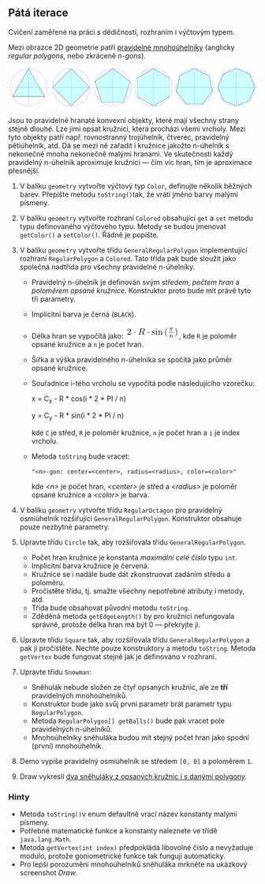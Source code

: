 ## Pátá iterace

Cvičení zaměřené na práci s dědičností, rozhraním i výčtovým typem.

Mezi obrazce 2D geometrie patří [pravidelné 
mnohoúhelníky](http://cs.wikipedia.org/wiki/Pravideln%C3%BD_mnoho%C3%BAheln%C3%ADk)
 (anglicky _regular polygons_, nebo zkráceně _n-gons_).

![příklady pravidelných n-úhelníků](images/05a.png)

Jsou to pravidelné hranaté konvexní objekty, které mají všechny strany stejně dlouhé.
Lze jimi opsat kružnici, která prochází všemi vrcholy.
Mezi tyto objekty patří např. rovnostranný trojúhelník, čtverec, pravidelný pětiúhelník, atd.
Dá se mezi ně zařadit i kružnice jakožto n-úhelník s nekonečně mnoha nekonečně malými hranami.
Ve skutečnosti každý pravidelný n-úhelník aproximuje kružnici &mdash; čím víc hran, tím je aproximace přesnější.

1. V balíku `geometry` vytvořte výčtový typ `Color`, definujte několik běžných barev.
   Přepište metodu `toString()`tak, že vrátí jméno barvy malými písmeny.

2. V balíku `geometry` vytvořte rozhraní `Colored` obsahující `get` a `set` metodu typu definovaného výčtového typu.
   Metody se budou jmenovat `getColor()` a `setColor()`. Řádně je popište.

3.  V balíku `geometry` vytvořte třídu `GeneralRegularPolygon` implementující rozhraní `RegularPolygon` a `Colored`.
    Tato třída pak bude sloužit jako společná nadtřída pro všechny pravidelné n-úhelníky.
    *   Pravidelný n-úhelník je definován svým _středem_, _počtem hran_ a _poloměrem opsané kružnice_.
        Konstruktor proto bude mít právě tyto tři parametry.
    *   Implicitní barva je černá (`BLACK`).
    *   Délka hran se vypočítá jako:
        ![formula](images/05b.png),
        kde `R` je poloměr opsané kružnice a `n` je počet hran.
    *   Šířka a výška pravidelného n-úhelníka se spočítá jako průměr opsané kružnice.
    *   Souřadnice i-tého vrcholu se vypočítá podle následujícího vzorečku:

        x = C<sub>x</sub> - R * cos(i * 2 * PI / n)

        y = C<sub>y</sub> - R * sin(i * 2 * PI / n)

        kde `C` je střed, `R` je poloměr kružnice, `n` je počet hran a `i` je index vrcholu.
    *   Metoda `toString` bude vracet:

            "<n>-gon: center=<center>, radius=<radius>, color=<color>"

        kde _\<n\>_ je počet hran, _\<center\>_ je střed a _\<radius\>_ je poloměr opsané kružnice
        a _\<color\>_ je barva.

4.  V balíku `geometry` vytvořte třídu `RegularOctagon` pro pravidelný osmiúhelník rozšiřující `GeneralRegularPolygon`.
    Konstruktor obsahuje pouze nezbytné parametry.

5.  Upravte třídu `Circle` tak, aby rozšiřovala třídu `GeneralRegularPolygon`.
    *   Počet hran kružnice je konstanta _maximální celé číslo_ typu `int`.
    *   Implicitní barva kružnice je červená.
    *   Kružnice se i nadále bude dát zkonstruovat zadáním středu a poloměru.
    *   Pročistěte třídu, tj. smažte všechny nepotřebné atributy i metody, atd.
    *   Třída bude obsahovat původní metodu `toString`.
    *   Zděděná metoda `getEdgeLength()` by pro kružnici nefungovala správně, protože délka hran má být 0
         &mdash; překryjte ji.

6.  Upravte třídu `Square` tak, aby rozšiřovala třídu `GeneralRegularPolygon` a pak ji pročistěte.
    Nechte pouze konstruktory a metodu `toString`.
    Metoda `getVertex` bude fungovat stejně jak je definováno v rozhraní.

7.  Upravte třídu `Snowman`:
    *   Sněhulák nebude složen ze čtyř opsaných kružnic, ale ze **tří** pravidelných mnohoúhelníků.
    *   Konstruktor bude jako svůj první parametr brát parametr typu `RegularPolygon`.
    *   Metoda `RegularPolygon[] getBalls()` bude pak vracet pole pravidelných n-úhelníků.
    *   Mnohoúhelníky sněhuláka budou mít stejný počet hran jako spodní (první) mnohoúhelník.

8. Demo vypíše pravidelný osmiúhelník se středem `[0, 0]` a poloměrem `1`.

9. Draw vykreslí [dva sněhuláky z opsaných kružnic i s danými 
   polygony](https://gitlab.fi.muni.cz/pb162/pb162-course-info/wikis/draw-images).

### Hinty

- Metoda `toString()`v enum defaultně vrací název konstanty malými písmeny.
- Potřebné matematické funkce a konstanty naleznete ve třídě `java.lang.Math`.
- Metoda `getVertex(int index)` předpokládá libovolné číslo a nevyžaduje modulo,
  protože goniometrické funkce tak fungují automaticky.
- Pro lepší porozumění mnohoúhelníků sněhuláka mrkněte na ukázkový screenshot _Draw_.
